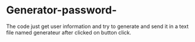 # Generator-password-
The code just get user information and try to generate and send it in a text file named generateur after clicked on button click.
